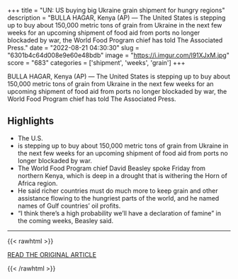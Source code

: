 +++
title = "UN: US buying big Ukraine grain shipment for hungry regions"
description = "BULLA HAGAR, Kenya (AP) — The United States  is stepping up to buy about 150,000 metric tons of grain from Ukraine in the next few weeks for an upcoming shipment of food aid from ports no longer blockaded by war, the World Food Program chief has told The Associated Press."
date = "2022-08-21 04:30:30"
slug = "6301b4c64d008e9e60e48bdb"
image = "https://i.imgur.com/l91XJxM.jpg"
score = "683"
categories = ['shipment', 'weeks', 'grain']
+++

BULLA HAGAR, Kenya (AP) — The United States  is stepping up to buy about 150,000 metric tons of grain from Ukraine in the next few weeks for an upcoming shipment of food aid from ports no longer blockaded by war, the World Food Program chief has told The Associated Press.

## Highlights

- The U.S.
- is stepping up to buy about 150,000 metric tons of grain from Ukraine in the next few weeks for an upcoming shipment of food aid from ports no longer blockaded by war.
- The World Food Program chief David Beasley spoke Friday from northern Kenya, which is deep in a drought that is withering the Horn of Africa region.
- He said richer countries must do much more to keep grain and other assistance flowing to the hungriest parts of the world, and he named names of Gulf countries’ oil profits.
- “I think there’s a high probability we’ll have a declaration of famine” in the coming weeks, Beasley said.

---

{{< rawhtml >}}
  <p class="article-category">
    <a target="_blank" href="https://apnews.com/article/russia-ukraine-droughts-united-states-nations-africa-7fc5a61b8728fd962128afb40acb0cbf">READ THE ORIGINAL ARTICLE</a>
  </p>
{{< /rawhtml >}}
